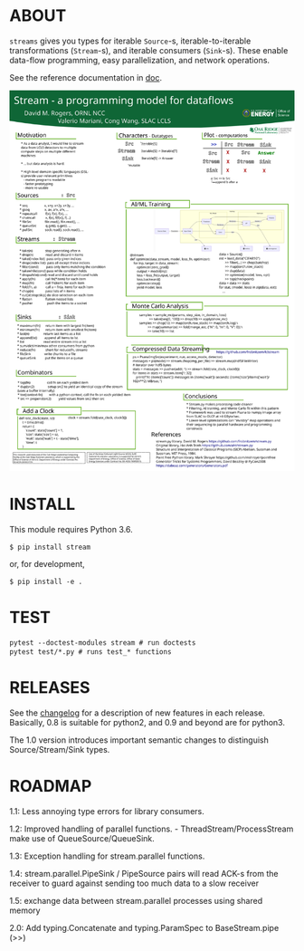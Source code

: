 ABOUT
=====

`streams` gives you types for iterable `Source`-s, iterable-to-iterable
transformations (`Stream`-s), and iterable consumers (`Sink`-s).
These enable data-flow programming, easy parallelization,
and network operations.

See the reference documentation in [doc](doc/index.rst).

![poster](doc/poster.svg)

INSTALL
=======

This module requires Python 3.6.

    $ pip install stream

or, for development,

    $ pip install -e .


TEST
====
    
    pytest --doctest-modules stream # run doctests
    pytest test/*.py # runs test_* functions



RELEASES
========

See the [changelog](CHANGELOG.md) for a description of new features
in each release.  Basically, 0.8 is suitable for python2, and 0.9
and beyond are for python3.

The 1.0 version introduces important semantic changes to distinguish
Source/Stream/Sink types.

ROADMAP
=======


1.1: Less annoying type errors for library consumers.

1.2: Improved handling of parallel functions.
     - ThreadStream/ProcessStream make use of QueueSource/QueueSink.

1.3: Exception handling for stream.parallel functions.

1.4: stream.parallel.PipeSink / PipeSource pairs will read ACK-s from the receiver to guard against sending too much data to a slow receiver

1.5: exchange data between stream.parallel processes using shared memory

2.0: Add typing.Concatenate and typing.ParamSpec to BaseStream.pipe (>>)
     
